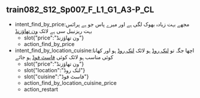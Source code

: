 ## train082_S12_Sp007_F_L1_G1_A3-P_CL
* intent_find_by_price:مجھے بہت زیادہ بھوک لگی ہے اور میرے پاس جو ہے پرائس بہت ریزنیبل سی ہے لائک [ون تھاؤزنڈ](price)
	- slot{"price":"ون تھاؤزنڈ"}
	- action_find_by_price
* intent_find_by_location_cuisine:اچھا جگہ تو [لنک روڈ](location) ہو لائک [لنک روڈ](location) ہو اور کھانا کوئی مناسب ہو لائک کوئی [فاسٹ فوڈ](cuisine) ہو جائے
	- slot{"price":"ون تھاؤزنڈ"}
	- slot{"location":"لنک روڈ"}
	- slot{"cuisine":"فاسٹ فوڈ"}
	- action_find_by_location_cuisine_price
	- action_restart